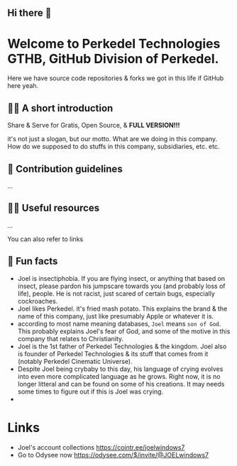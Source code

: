 ## Hi there 👋

<!--

**Here are some ideas to get you started:**

🙋‍♀️ A short introduction - what is your organization all about?
🌈 Contribution guidelines - how can the community get involved?
👩‍💻 Useful resources - where can the community find your docs? Is there anything else the community should know?
🍿 Fun facts - what does your team eat for breakfast?
🧙 Remember, you can do mighty things with the power of [Markdown](https://docs.github.com/github/writing-on-github/getting-started-with-writing-and-formatting-on-github/basic-writing-and-formatting-syntax)
-->

# Welcome to Perkedel Technologies GTHB, GitHub Division of Perkedel.
Here we have source code repositories & forks we got in this life if GitHub here yeah.

## 🙋‍♀️ A short introduction
Share & Serve for Gratis, Open Source, & **FULL VERSION!!!**

it's not just a slogan, but our motto. What are we doing in this company. How do we supposed to do stuffs in this company, subsidiaries, etc. etc.

## 🌈 Contribution guidelines
...

## 👩‍💻 Useful resources
...

You can also refer to links

## 🍿 Fun facts
- Joel is insectiphobia. If you are flying insect, or anything that based on insect, please pardon his jumpscare towards you (and probably loss of life), people. He is not racist, just scared of certain bugs, especially cockroaches.
- Joel likes Perkedel. it's fried mash potato. This explains the brand & the name of this company, just like presumably Apple or whatever it is.
- according to most name meaning databases, `Joel` means `son of God`. This probably explains Joel's fear of God, and some of the motive in this company that relates to Christianity.
- Joel is the 1st father of Perkedel Technologies & the kingdom. Joel also is founder of Perkedel Technologies & its stuff that comes from it (notably Perkedel Cinematic Universe).
- Despite Joel being crybaby to this day, his language of crying evolves into even more complicated language as he grows. Right now, it is no longer litteral and can be found on some of his creations. It may needs some times to figure out if this is Joel was crying.
- 


# Links
- Joel's account collections https://cointr.ee/joelwindows7
- Go to Odysee now https://odysee.com/$/invite/@JOELwindows7
